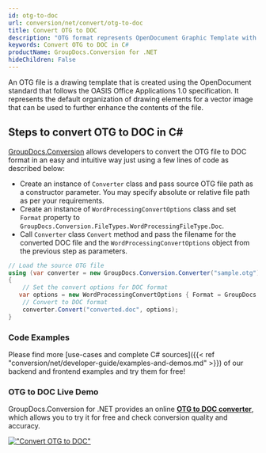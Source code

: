 ```yaml
---
id: otg-to-doc
url: conversion/net/convert/otg-to-doc
title: Convert OTG to DOC
description: "OTG format represents OpenDocument Graphic Template with .otg extension. Learn how to convert OTG to DOC file programmatically in C# language using GroupDocs.Conversion for .NET library."
keywords: Convert OTG to DOC in C#
productName: GroupDocs.Conversion for .NET
hideChildren: False
---
```


An OTG file is a drawing template that is created using the OpenDocument standard that follows the OASIS Office Applications 1.0 specification. It represents the default organization of drawing elements for a vector image that can be used to further enhance the contents of the file.

## Steps to convert OTG to DOC in C#

[GroupDocs.Conversion](https://products.groupdocs.com/conversion/net) allows developers to convert the OTG file to DOC format in an easy and intuitive way just using a few lines of code as described below:

* Create an instance of `Converter` class and pass source OTG file path as a constructor parameter. You may specify absolute or relative file path as per your requirements. 
* Create an instance of `WordProcessingConvertOptions` class and set `Format` property to `GroupDocs.Conversion.FileTypes.WordProcessingFileType.Doc`.
* Call `Converter` class `Convert` method and pass the filename for the converted DOC file and the `WordProcessingConvertOptions` object from the previous step as parameters.

```csharp
// Load the source OTG file
using (var converter = new GroupDocs.Conversion.Converter("sample.otg"))
{
    // Set the convert options for DOC format
   var options = new WordProcessingConvertOptions { Format = GroupDocs.Conversion.FileTypes.WordProcessingFileType.Doc };
    // Convert to DOC format
    converter.Convert("converted.doc", options);
}
```

### Code Examples

Please find more [use-cases and complete C# sources]({{< ref "conversion/net/developer-guide/examples-and-demos.md" >}}) of our backend and frontend examples and try them for free!

### OTG to DOC Live Demo

GroupDocs.Conversion for .NET provides an online [**OTG to DOC converter**](https://products.groupdocs.app/conversion/otg-to-doc), which allows you to try it for free and check conversion quality and accuracy.

[!["Convert OTG to DOC"](conversion/net/images/convert-to-doc/convert-otg-to-doc.png)](https://products.groupdocs.app/conversion/otg-to-doc)